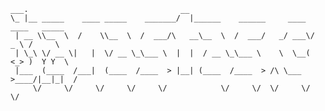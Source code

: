 ```
___.                                  __                                          
\_ |__ _____    ____ _____    _______/  |______    ______     ____  ____   _____  
 | __ \\__  \  /    \\__  \  /  ___/\   __\__  \  /  ___/   _/ ___\/  _ \ /     \ 
 | \_\ \/ __ \|   |  \/ __ \_\___ \  |  |  / __ \_\___ \    \  \__(  <_> )  Y Y  \
 |___  (____  /___|  (____  /____  > |__| (____  /____  > /\ \___  >____/|__|_|  /
     \/     \/     \/     \/     \/            \/     \/  \/     \/            \/ 
```

<!--
**banastas/banastas** is a ✨ _special_ ✨ repository because its `README.md` (this file) appears on your GitHub profile.

Here are some ideas to get you started:

- 🔭 I’m currently working on ...
- 🌱 I’m currently learning ...
- 👯 I’m looking to collaborate on ...
- 🤔 I’m looking for help with ...
- 💬 Ask me about ...
- 📫 How to reach me: ...
- ⚡ Fun fact: ...
-->
